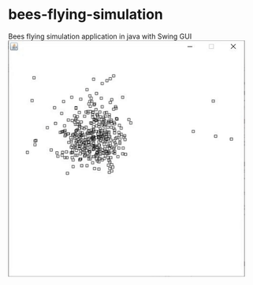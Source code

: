 # bees-flying-simulation
Bees flying simulation application in java with Swing GUI
![Screenshot](https://github.com/mortrum/bees-flying-simulation/blob/master/giphy.gif)
